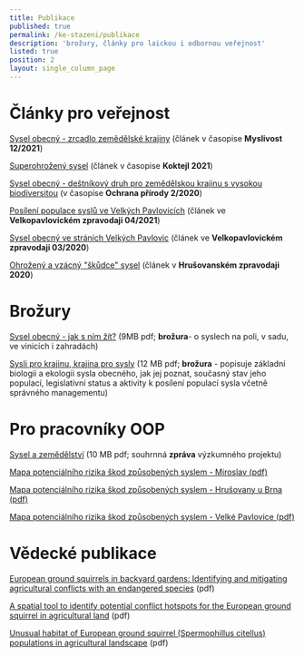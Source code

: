 ```yaml
---
title: Publikace
published: true
permalink: /ke-stazeni/publikace
description: 'brožury, články pro laickou i odbornou veřejnost'
listed: true
position: 2
layout: single_column_page
---
```

# Články pro veřejnost

[Sysel obecný - zrcadlo zemědělské krajiny](/media/2021_12_Myslivost_sysel.pdf) (článek v časopise **Myslivost 12/2021**)

[Superohrožený sysel](/media/KO2101_Sysel_BL.pdf) (článek v časopise **Koktejl 2021**)

[Sysel obecný - deštníkový druh pro zemědělskou krajinu s vysokou biodiversitou](/media/OP_022020_Sysel.pdf) (v časopise **Ochrana přírody 2/2020**)

[Posílení populace syslů ve Velkých Pavlovicích](/media/vpzpravodaj-2021-sysel.pdf) (článek ve **Velkopavlovickém zpravodaji 04/2021**)

[Sysel obecný ve stráních Velkých Pavlovic](vpzpravodaj-2020-sysel.pdf) (článek ve **Velkopavlovickém zpravodaji 03/2020**)

[Ohrožený a vzácný "škůdce" sysel](/media/Hrusovany-zpravodaj-2020-sysel.pdf) (článek v **Hrušovanském zpravodaji 2020**)



# Brožury

[Sysel obecný - jak s ním žít?](/media/ALKA_brozura_SYSEL_tacr.pdf) (9MB pdf; **brožura**- o syslech na poli, v sadu, ve vinicích i zahradách)

[Sysli pro krajinu, krajina pro sysly](/media/brozura_SYKR_CZ_web.pdf) (12 MB pdf; **brožura**  -  popisuje základní biologii a ekologii sysla obecného, jak jej poznat, současný stav jeho populací, legislativní status a aktivity k posílení populací sysla včetně správného managementu)

# Pro pracovníky OOP

[Sysel a zemědělství](/media/Sysel_zemedelstvi_zprava_final_web.pdf) (10 MB pdf; souhrnná **zpráva** výzkumného projektu)

[Mapa potenciálního rizika škod způsobených syslem  - Miroslav (pdf)](/media/Mapa_rizika_skod_sysel_Miroslav.pdf)

[Mapa potenciálního rizika škod způsobených syslem  - Hrušovany u Brna (pdf)](/media/Mapa_rizika_skod_sysel_Hrusovany.pdf)

[Mapa potenciálního rizika škod způsobených syslem  - Velké Pavlovice (pdf)](/media/Mapa_rizika_skod_sysel_VelkePavlovice.pdf)





# Vědecké publikace

[European ground squirrels in backyard gardens: Identifying and mitigating agricultural conflicts with an endangered species](https://museucienciesjournals.cat/abc/issue/46-2-2023-abc/european-ground-squirrels-in-backyard-gardens-identifying-and-mitigating-agricultural-conflicts-with-an-endangered-species) (pdf)

[A spatial tool to identify potential conflict hotspots for the European ground squirrel in agricultural land](https://museucienciesjournals.cat/abc/issue/46-2-2023-abc/a-spatial-tool-to-identify-potential-conflict-hotspots-for-the-european-ground-squirrel-in-agricultural-land) (pdf)

[Unusual habitat of European ground squirrel (Spermophillus citellus) populations in agricultural landscape](https://www.alkawildlife.eu/media/Thaya19_Polednikova_etal_fin.pdf) (pdf)
